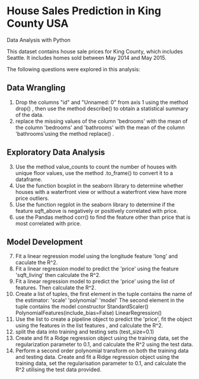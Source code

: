 # House Sales Prediction in King County USA
Data Analysis with Python

This dataset contains house sale prices for King County, which includes Seattle. It includes homes sold between May 2014 and May 2015.

The following questions were explored in this analysis:

## Data Wrangling 

1. Drop the columns "id" and "Unnamed: 0" from axis 1 using the method
drop() , then use the method describe() to obtain a statistical summary of
the data.
2. replace the missing values of the column 'bedrooms' with the mean
of the column 'bedrooms' and 'bathrooms' with the
mean of the column 'bathrooms'using the method replace() .

## Exploratory Data Analysis
3. Use the method value_counts to count the number of houses with unique
floor values, use the method .to_frame() to convert it to a dataframe.
4. Use the function boxplot in the seaborn library to determine whether houses
with a waterfront view or without a waterfront view have more price outliers.
5. Use the function regplot in the seaborn library to determine if the feature
sqft_above is negatively or positively correlated with price.
6. use the Pandas method corr() to find the feature other than price
that is most correlated with price.

## Model Development
7. Fit a linear regression model using the longitude feature 'long' and
caculate the R^2.
8. Fit a linear regression model to predict the 'price' using the feature
'sqft_living' then calculate the R^2.
9. Fit a linear regression model to predict the 'price' using the list of features. Then calculate the R^2. 
10. Create a list of tuples, the first element in the tuple contains the name of the estimator:
      'scale'
      'polynomial'
      'model'
      The second element in the tuple contains the model constructor
      StandardScaler()
      PolynomialFeatures(include_bias=False)
      LinearRegression()
11. Use the list to create a pipeline object to predict the 'price', fit the object using
the features in the list features , and calculate the R^2.
12. split the data into training and testing sets (test_size=0.1)
13. Create and fit a Ridge regression object using the training data, set the
regularization parameter to 0.1, and calculate the R^2 using the test data.
14. Perform a second order polynomial transform on both the training data and
testing data. Create and fit a Ridge regression object using the training data, set
the regularisation parameter to 0.1, and calculate the R^2 utilising the test data
provided. 
